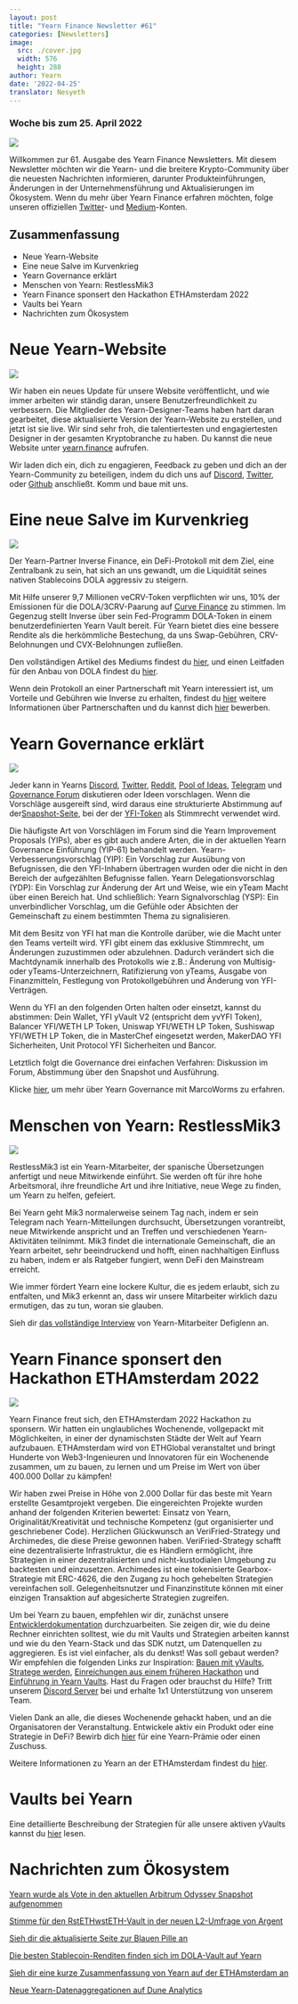 ```yaml
---
layout: post
title: "Yearn Finance Newsletter #61"
categories: [Newsletters]
image:
  src: ./cover.jpg
  width: 576
  height: 288
author: Yearn
date: '2022-04-25'
translator: Nesyeth
---
```


### Woche bis zum 25. April 2022

![](./image1.jpg?w=900&h=453)

Willkommen zur 61. Ausgabe des Yearn Finance Newsletters. Mit diesem Newsletter möchten wir die Yearn- und die breitere Krypto-Community über die neuesten Nachrichten informieren, darunter Produkteinführungen, Änderungen in der Unternehmensführung und Aktualisierungen im Ökosystem. Wenn du mehr über Yearn Finance erfahren möchten, folge unseren offiziellen [Twitter](https://twitter.com/iearnfinance)- und [Medium](https://medium.com/iearn)-Konten.

## Zusammenfassung

- Neue Yearn-Website
- Eine neue Salve im Kurvenkrieg
- Yearn Governance erklärt
- Menschen von Yearn: RestlessMik3
- Yearn Finance sponsert den Hackathon ETHAmsterdam 2022
- Vaults bei Yearn
- Nachrichten zum Ökosystem

# Neue Yearn-Website

![](./image2.jpg?w=900&h=458)

Wir haben ein neues Update für unsere Website veröffentlicht, und wie immer arbeiten wir ständig daran, unsere Benutzerfreundlichkeit zu verbessern. Die Mitglieder des Yearn-Designer-Teams haben hart daran gearbeitet, diese aktualisierte Version der Yearn-Website zu erstellen, und jetzt ist sie live. Wir sind sehr froh, die talentiertesten und engagiertesten Designer in der gesamten Kryptobranche zu haben. Du kannst die neue Website unter [yearn.finance](https://yearn.finance/#/portfolio) aufrufen.

Wir laden dich ein, dich zu engagieren, Feedback zu geben und dich an der Yearn-Community zu beteiligen, indem du dich uns auf [Discord](https://discord.gg/8rF374XkXy), [Twitter](https://twitter.com/iearnfinance), oder [Github](http://github.com/yearn) anschließt. Komm und baue mit uns.

# Eine neue Salve im Kurvenkrieg

![](./image3.jpg?w=900&h=506)

Der Yearn-Partner Inverse Finance, ein DeFi-Protokoll mit dem Ziel, eine Zentralbank zu sein, hat sich an uns gewandt, um die Liquidität seines nativen Stablecoins DOLA aggressiv zu steigern.

Mit Hilfe unserer 9,7 Millionen veCRV-Token verpflichten wir uns, 10% der Emissionen für die DOLA/3CRV-Paarung auf [Curve Finance](https://curve.fi/) zu stimmen. Im Gegenzug stellt Inverse über sein Fed-Programm DOLA-Token in einem benutzerdefinierten Yearn Vault bereit. Für Yearn bietet dies eine bessere Rendite als die herkömmliche Bestechung, da uns Swap-Gebühren, CRV-Belohnungen und CVX-Belohnungen zufließen.

Den vollständigen Artikel des Mediums findest du [hier](https://medium.com/inverse-finance/a-new-salvo-in-the-curve-wars-c2badffa0123), und einen Leitfaden für den Anbau von DOLA findest du [hier](https://medium.com/inverse-finance/how-to-farm-dola-incentives-today-using-curve-yearn-2a150a2b3afb).

Wenn dein Protokoll an einer Partnerschaft mit Yearn interessiert ist, um Vorteile und Gebühren wie Inverse zu erhalten, findest du [hier](https://twitter.com/iearnfinance/status/1367508483952771075) weitere Informationen über Partnerschaften und du kannst dich [hier](https://yearnfinance.typeform.com/to/uP7xOJUN) bewerben.

# Yearn Governance erklärt

![](./image4.jpg?w=900&h=482)

Jeder kann in Yearns [Discord](https://discord.com/invite/6PNv2nF), [Twitter](https://twitter.com/iearnfinance), [Reddit](https://www.reddit.com/r/yearn_finance), [Pool of Ideas](https://yearnfinance.notion.site/yearnfinance/Pool-of-Ideas-d75383ade9154d8bb6163388c6c2b39b), [Telegram](https://t.me/yearnfinance/) und [Governance Forum](https://gov.yearn.finance/) diskutieren oder Ideen vorschlagen. Wenn die Vorschläge ausgereift sind, wird daraus eine strukturierte Abstimmung auf der[Snapshot-Seite](https://yearn.snapshot.page/#/), bei der der [YFI-Token](https://www.coingecko.com/en/coins/yearn-finance) als Stimmrecht verwendet wird.

Die häufigste Art von Vorschlägen im Forum sind die Yearn Improvement Proposals (YIPs), aber es gibt auch andere Arten, die in der aktuellen Yearn Governance Einführung (YIP-61) behandelt werden. Yearn-Verbesserungsvorschlag (YIP): Ein Vorschlag zur Ausübung von Befugnissen, die den YFI-Inhabern übertragen wurden oder die nicht in den Bereich der aufgezählten Befugnisse fallen. Yearn Delegationsvorschlag (YDP): Ein Vorschlag zur Änderung der Art und Weise, wie ein yTeam Macht über einen Bereich hat. Und schließlich: Yearn Signalvorschlag (YSP): Ein unverbindlicher Vorschlag, um die Gefühle oder Absichten der Gemeinschaft zu einem bestimmten Thema zu signalisieren.

Mit dem Besitz von YFI hat man die Kontrolle darüber, wie die Macht unter den Teams verteilt wird. YFI gibt einem das exklusive Stimmrecht, um Änderungen zuzustimmen oder abzulehnen. Dadurch verändert sich die Machtdynamik innerhalb des Protokolls wie z.B.: Änderung von Multisig- oder yTeams-Unterzeichnern, Ratifizierung von yTeams, Ausgabe von Finanzmitteln, Festlegung von Protokollgebühren und Änderung von YFI-Verträgen.

Wenn du YFI an den folgenden Orten halten oder einsetzt, kannst du abstimmen: Dein Wallet, YFI yVault V2 (entspricht dem yvYFI Token), Balancer YFI/WETH LP Token, Uniswap YFI/WETH LP Token, Sushiswap YFI/WETH LP Token, die in MasterChef eingesetzt werden, MakerDAO YFI Sicherheiten, Unit Protocol YFI Sicherheiten und Bancor.

Letztlich folgt die Governance drei einfachen Verfahren: Diskussion im Forum, Abstimmung über den Snapshot und Ausführung.

Klicke [hier](https://medium.com/iearn/yearn-governance-explained-proposals-yfi-token-and-execution-113ec86c3a3f), um mehr über Yearn Governance mit MarcoWorms zu erfahren.

# Menschen von Yearn: RestlessMik3

![](./image5.jpg?w=400&h=294)

RestlessMik3 ist ein Yearn-Mitarbeiter, der spanische Übersetzungen anfertigt und neue Mitwirkende einführt. Sie werden oft für ihre hohe Arbeitsmoral, ihre freundliche Art und ihre Initiative, neue Wege zu finden, um Yearn zu helfen, gefeiert.

Bei Yearn geht Mik3 normalerweise seinem Tag nach, indem er sein Telegram nach Yearn-Mitteilungen durchsucht, Übersetzungen vorantreibt, neue Mitwirkende anspricht und an Treffen und verschiedenen Yearn-Aktivitäten teilnimmt. Mik3 findet die internationale Gemeinschaft, die an Yearn arbeitet, sehr beeindruckend und hofft, einen nachhaltigen Einfluss zu haben, indem er als Ratgeber fungiert, wenn DeFi den Mainstream erreicht.

Wie immer fördert Yearn eine lockere Kultur, die es jedem erlaubt, sich zu entfalten, und Mik3 erkennt an, dass wir unsere Mitarbeiter wirklich dazu ermutigen, das zu tun, woran sie glauben.

Sieh dir [das vollständige Interview](https://medium.com/iearn/people-of-yearn-restlessmik3-d487b15ce051) von Yearn-Mitarbeiter Defiglenn an.

# Yearn Finance sponsert den Hackathon ETHAmsterdam 2022

![](./image6.jpg?w=900&h=450)

Yearn Finance freut sich, den ETHAmsterdam 2022 Hackathon zu sponsern. Wir hatten ein unglaubliches Wochenende, vollgepackt mit Möglichkeiten, in einer der dynamischsten Städte der Welt auf Yearn aufzubauen. ETHAmsterdam wird von ETHGlobal veranstaltet und bringt Hunderte von Web3-Ingenieuren und Innovatoren für ein Wochenende zusammen, um zu bauen, zu lernen und um Preise im Wert von über 400.000 Dollar zu kämpfen!

Wir haben zwei Preise in Höhe von 2.000 Dollar für das beste mit Yearn erstellte Gesamtprojekt vergeben. Die eingereichten Projekte wurden anhand der folgenden Kriterien bewertet: Einsatz von Yearn, Originalität/Kreativität und technische Kompetenz (gut organisierter und geschriebener Code). Herzlichen Glückwunsch an VeriFried-Strategy und Archimedes, die diese Preise gewonnen haben. VeriFried-Strategy schafft eine dezentralisierte Infrastruktur, die es Händlern ermöglicht, ihre Strategien in einer dezentralisierten und nicht-kustodialen Umgebung zu backtesten und einzusetzen. Archimedes ist eine tokenisierte Gearbox-Strategie mit ERC-4626, die den Zugang zu hoch gehebelten Strategien vereinfachen soll. Gelegenheitsnutzer und Finanzinstitute können mit einer einzigen Transaktion auf abgesicherte Strategien zugreifen.

Um bei Yearn zu bauen, empfehlen wir dir, zunächst unsere [Entwicklerdokumentation](https://docs.yearn.finance/) durchzuarbeiten. Sie zeigen dir, wie du deine Rechner einrichten solltest, wie du mit Vaults und Strategien arbeiten kannst und wie du den Yearn-Stack und das SDK nutzt, um Datenquellen zu aggregieren. Es ist viel einfacher, als du denkst! Was soll gebaut werden? Wir empfehlen die folgenden Links zur Inspiration: [Bauen mit yVaults](https://medium.com/iearn/yearn-partners-building-with-yvaults-4cd042ea092), [Stratege werden](https://www.youtube.com/watch?v=NVR3teJw0Y0), [Einreichungen aus einem früheren Hackathon](https://dorahacks.io/hackathon/ethdenver22virtual/?bounty=Yearn%20Finance) und [Einführung in Yearn Vaults](https://www.youtube.com/watch?v=a1TsO62402c). Hast du Fragen oder brauchst du Hilfe? Tritt unserem [Discord Server](https://discord.com/invite/yearn) bei und erhalte 1x1 Unterstützung von unserem Team.

Vielen Dank an alle, die dieses Wochenende gehackt haben, und an die Organisatoren der Veranstaltung. Entwickele aktiv ein Produkt oder eine Strategie in DeFi? Bewirb dich [hier](https://yearnfinance.notion.site/Welcome-to-Yearn-Finance-26d6c4210e3e405c9f02f84ba567a249) für eine Yearn-Prämie oder einen Zuschuss.

Weitere Informationen zu Yearn an der ETHAmsterdam findest du [hier](https://medium.com/iearn/yearn-finance-is-sponsoring-the-ethamsterdam-2022-hackathon-a9110e906424).

# Vaults bei Yearn 

Eine detaillierte Beschreibung der Strategien für alle unsere aktiven yVaults kannst du [hier](https://medium.com/yearn-state-of-the-vaults/the-vaults-at-yearn-9237905ffed3) lesen.

# Nachrichten zum Ökosystem

[Yearn wurde als Vote in den aktuellen Arbitrum Odyssey Snapshot aufgenommen](https://twitter.com/iearnfinance/status/1513921428516605954)

[Stimme für den RstETHwstETH-Vault in der neuen L2-Umfrage von Argent](https://twitter.com/argentHQ/status/1514172474044432387)

[Sieh dir die aktualisierte Seite zur Blauen Pille an](https://twitter.com/iearnfinance/status/1518390663355768833)

[Die besten Stablecoin-Renditen finden sich im DOLA-Vault auf Yearn](https://twitter.com/joinwido/status/1517174426684567555)

[Sieh dir eine kurze Zusammenfassung von Yearn auf der ETHAmsterdam an](https://twitter.com/YFI_interns/status/1517710156594917377)

[Neue Yearn-Datenaggregationen auf Dune Analytics](https://twitter.com/iearnfinance/status/1517213158968111106)


